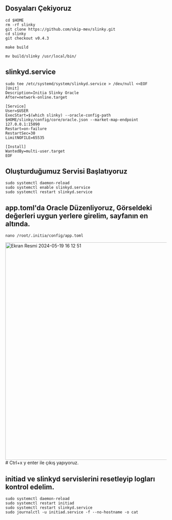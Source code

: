  ## Dosyaları Çekiyoruz
```
cd $HOME
rm -rf slinky
git clone https://github.com/skip-mev/slinky.git
cd slinky
git checkout v0.4.3
```
```
make build
```

```
mv build/slinky /usr/local/bin/
```

## slinkyd.service
```
sudo tee /etc/systemd/system/slinkyd.service > /dev/null <<EOF
[Unit]
Description=Initia Slinky Oracle
After=network-online.target

[Service]
User=$USER
ExecStart=$(which slinky) --oracle-config-path $HOME/slinky/config/core/oracle.json --market-map-endpoint 127.0.0.1:15090
Restart=on-failure
RestartSec=30
LimitNOFILE=65535

[Install]
WantedBy=multi-user.target
EOF
```
## Oluşturduğumuz Servisi Başlatıyoruz
```
sudo systemctl daemon-reload
sudo systemctl enable slinkyd.service
sudo systemctl restart slinkyd.service
```
## app.toml'da Oracle Düzenliyoruz, Görseldeki değerleri uygun yerlere girelim, sayfanın en altında.
```
nano /root/.initia/config/app.toml
```
<img width="678" alt="Ekran Resmi 2024-05-19 16 12 51" src="https://github.com/manukyancloud/Initia-ValidatorNode/assets/84817402/1c9792a7-249e-49e5-9d68-311651214cee">
# Ctrl+x y enter ile çıkış yapıyoruz.

## initiad ve slinkyd servislerini resetleyip logları kontrol edelim.
```
sudo systemctl daemon-reload
sudo systemctl restart initiad
sudo systemctl restart slinkyd.service
sudo journalctl -u initiad.service -f --no-hostname -o cat
```
